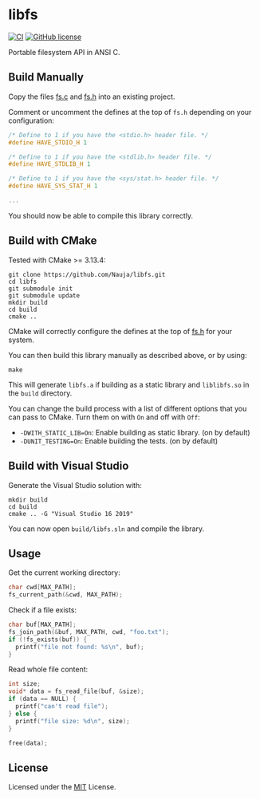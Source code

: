 # libfs

[![CI](https://github.com/Nauja/libfs/actions/workflows/CI.yml/badge.svg)](https://github.com/Nauja/libfs/actions/workflows/CI.yml)
[![GitHub license](https://img.shields.io/badge/license-MIT-blue.svg)](https://raw.githubusercontent.com/Nauja/libfs/master/LICENSE)

Portable filesystem API in ANSI C.

## Build Manually

Copy the files [fs.c](fs.c) and [fs.h](fs.h) into an existing project.

Comment or uncomment the defines at the top of `fs.h` depending on your configuration:

```c
/* Define to 1 if you have the <stdio.h> header file. */
#define HAVE_STDIO_H 1

/* Define to 1 if you have the <stdlib.h> header file. */
#define HAVE_STDLIB_H 1

/* Define to 1 if you have the <sys/stat.h> header file. */
#define HAVE_SYS_STAT_H 1

...
```

You should now be able to compile this library correctly.

## Build with CMake

Tested with CMake >= 3.13.4:

```
git clone https://github.com/Nauja/libfs.git
cd libfs
git submodule init
git submodule update
mkdir build
cd build
cmake ..
```

CMake will correctly configure the defines at the top of [fs.h](fs.h) for your system.

You can then build this library manually as described above, or by using:

```
make
```

This will generate `libfs.a` if building as a static library and `liblibfs.so` in the `build` directory.

You can change the build process with a list of different options that you can pass to CMake. Turn them on with `On` and off with `Off`:
  * `-DWITH_STATIC_LIB=On`: Enable building as static library. (on by default)
  * `-DUNIT_TESTING=On`: Enable building the tests. (on by default)

## Build with Visual Studio

Generate the Visual Studio solution with:

```
mkdir build
cd build
cmake .. -G "Visual Studio 16 2019"
```

You can now open `build/libfs.sln` and compile the library.

## Usage

Get the current working directory:

```c
char cwd[MAX_PATH];
fs_current_path(&cwd, MAX_PATH);
```

Check if a file exists:

```c
char buf[MAX_PATH];
fs_join_path(&buf, MAX_PATH, cwd, "foo.txt");
if (!fs_exists(buf)) {
  printf("file not found: %s\n", buf);
}
```

Read whole file content:

```c
int size;
void* data = fs_read_file(buf, &size);
if (data == NULL) {
  printf("can't read file");
} else {
  printf("file size: %d\n", size);
}

free(data);
```

## License

Licensed under the [MIT](LICENSE) License.
